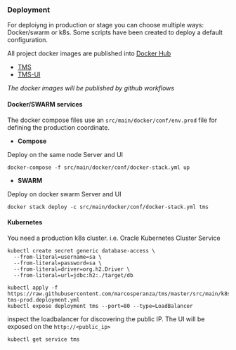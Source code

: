 ### Deployment

For deploiyng in production or stage you can choose multiple ways: Docker/swarm or k8s. Some scripts have been created to
deploy a default configuration.

All project docker images are published into [Docker Hub](https://hub.docker.com/u/marcosperanza79)

- [TMS](https://hub.docker.com/u/marcosperanza79/tms)
- [TMS-UI](https://hub.docker.com/u/marcosperanza79/tms-ui)

_The docker images will be published by github workflows_

#### Docker/SWARM services

The docker compose files use an `src/main/docker/conf/env.prod` file for defining the production coordinate. 

- **Compose**

Deploy on the same node Server and UI

```
docker-compose -f src/main/docker/conf/docker-stack.yml up
```

- **SWARM**

Deploy on docker swarm Server and UI

```
docker stack deploy -c src/main/docker/conf/docker-stack.yml tms
```

#### Kubernetes

You need a production k8s cluster. i.e. Oracle Kubernetes Cluster Service

```
kubectl create secret generic database-access \
  --from-literal=username=sa \
  --from-literal=password=sa \
  --from-literal=driver=org.h2.Driver \
  --from-literal=url=jdbc:h2:./target/db

kubectl apply -f https://raw.githubusercontent.com/marcosperanza/tms/master/src/main/k8s/k8s-tms-prod.deployment.yml
kubectl expose deployment tms --port=80 --type=LoadBalancer
```

inspect the loadbalancer for discovering the public IP. The UI will be exposed on the `http://<public_ip>`

```
kubectl get service tms
```


